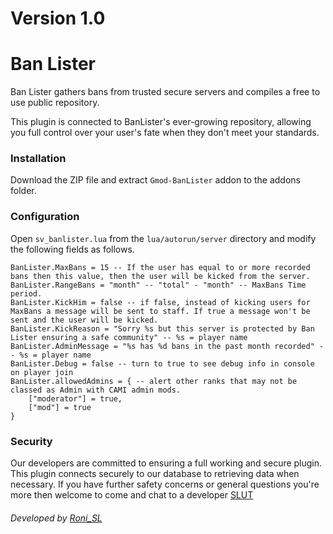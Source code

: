 # Version 1.0

# Ban Lister

Ban Lister gathers bans from trusted secure servers and compiles a free to use public repository.

This plugin is connected to BanLister's ever-growing repository, allowing you full control over your user's fate when they don't meet your standards.

### Installation

Download the ZIP file and extract ```Gmod-BanLister``` addon to the addons folder.

### Configuration

Open ```sv_banlister.lua``` from the ```lua/autorun/server``` directory and modify the following fields as follows.
```
BanLister.MaxBans = 15 -- If the user has equal to or more recorded bans then this value, then the user will be kicked from the server.
BanLister.RangeBans = "month" -- "total" - "month" -- MaxBans Time period.
BanLister.KickHim = false -- if false, instead of kicking users for MaxBans a message will be sent to staff. If true a message won't be sent and the user will be kicked.
BanLister.KickReason = "Sorry %s but this server is protected by Ban Lister ensuring a safe community" -- %s = player name
BanLister.AdminMessage = "%s has %d bans in the past month recorded" -- %s = player name
BanLister.Debug = false -- turn to true to see debug info in console on player join
BanLister.allowedAdmins = { -- alert other ranks that may not be classed as Admin with CAMI admin mods.
	["moderator"] = true,
	["mod"] = true
}
```

### Security

Our developers are committed to ensuring a full working and secure plugin. This plugin connects securely to our database to retrieving data when necessary. If you have further safety concerns or general questions you're more then welcome to come and chat to a developer [SLUT](https://steamcommunity.com/profiles/76561198084594722/)

###### Developed by [Roni_SL](https://steamcommunity.com/id/roni_sl/)
